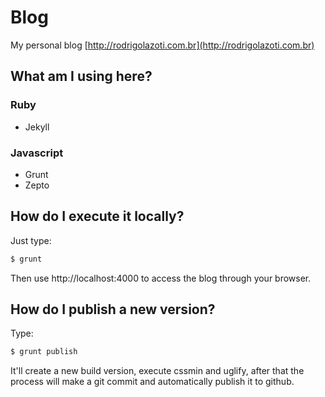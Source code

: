 Blog
====

My personal blog [http://rodrigolazoti.com.br](http://rodrigolazoti.com.br)


## What am I using here?

### Ruby

* Jekyll

### Javascript

* Grunt
* Zepto


## How do I execute it locally?

Just type:

```sh
$ grunt
```

Then use http://localhost:4000 to access the blog through your browser.


## How do I publish a new version?

Type:

```sh
$ grunt publish
```

It'll create a new build version, execute cssmin and uglify, after that the process will make a git commit and automatically publish it to github.
